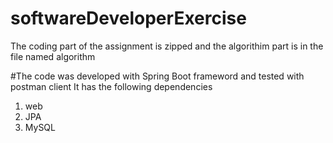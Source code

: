 # softwareDeveloperExercise
The coding part of the assignment is zipped and the algorithim part is in the file named algorithm

#The code was developed with Spring Boot frameword and tested with postman client
It has the following dependencies
1. web
2. JPA
3. MySQL

